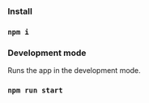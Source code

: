 ### Install

### `npm i`

### Development mode

Runs the app in the development mode.

### `npm run start`
